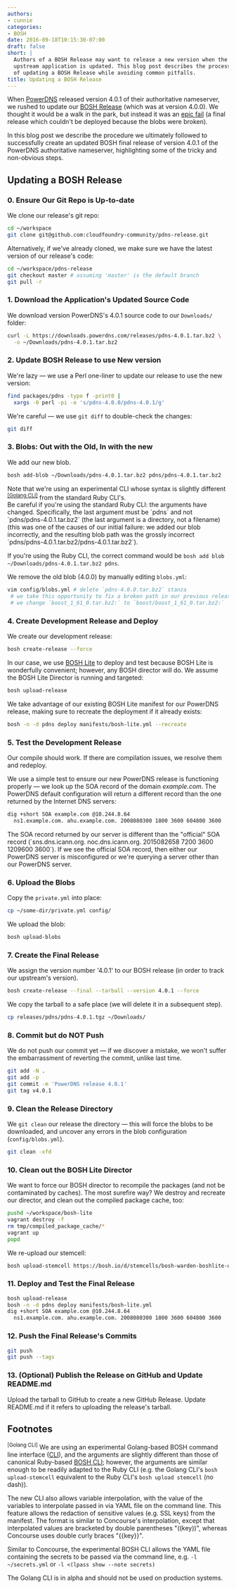 ```yaml
---
authors:
- cunnie
categories:
- BOSH
date: 2016-09-18T10:15:30-07:00
draft: false
short: |
  Authors of a BOSH Release may want to release a new version when the
  upstream application is updated. This blog post describes the process
  of updating a BOSH Release while avoiding common pitfalls.
title: Updating a BOSH Release
---
```


When [PowerDNS](https://www.powerdns.com/) released version 4.0.1 of their
authoritative nameserver, we rushed to update our [BOSH
Release](https://github.com/cloudfoundry-community/pdns-release) (which was at
version 4.0.0). We thought it would be a walk in the park, but instead it was an
[epic
fail](https://github.com/cloudfoundry-community/pdns-release/commit/9e71c74bbf232896fb1865b19568b7eb1dfa6fa7)
(a final release which couldn't be deployed because the blobs were broken).

In this blog post we describe the procedure we ultimately followed to
successfully create an updated BOSH final release of version 4.0.1 of the
PowerDNS authoritative nameserver, highlighting some of the tricky and
non-obvious steps.

## Updating a BOSH Release

### 0. Ensure Our Git Repo is Up-to-date

We clone our release's git repo:

```bash
cd ~/workspace
git clone git@github.com:cloudfoundry-community/pdns-release.git
```

Alternatively, if we've already cloned, we make sure we have the latest
version of our release's code:

```bash
cd ~/workspace/pdns-release
git checkout master # assuming 'master' is the default branch
git pull -r
```

### 1. Download the Application's Updated Source Code

We download version PowerDNS's 4.0.1 source code to our `Downloads/` folder:

```bash
curl -L https://downloads.powerdns.com/releases/pdns-4.0.1.tar.bz2 \
  -o ~/Downloads/pdns-4.0.1.tar.bz2
```

### 2. Update BOSH Release to use New version

We're lazy — we use a Perl one-liner to update our release to use the new
version:

```bash
find packages/pdns -type f -print0 |
  xargs -0 perl -pi -e 's/pdns-4.0.0/pdns-4.0.1/g'
```

We're careful — we use `git diff` to double-check the changes:

```bash
git diff
```

### 3. Blobs: Out with the Old, In with the new

We add our new blob.

```bash
bosh add-blob ~/Downloads/pdns-4.0.1.tar.bz2 pdns/pdns-4.0.1.tar.bz2
```

<div class="alert alert-info" role="alert">
Note that we're using an experimental CLI whose syntax is slightly different
<sup><a href="#golangcli" class="alert-link">[Golang CLI]</a></sup> from the standard Ruby CLI's.
</div>

<div class="alert alert-warning" role="alert"> Be careful if you're using the
standard Ruby CLI: the arguments have changed. Specifically, the last argument
must be `pdns` and not `pdns/pdns-4.0.1.tar.bz2` (the last argument is a
directory, not a filename) (this was one of the causes of our initial failure:
we added our blob incorrectly, and the resulting blob path was the grossly
incorrect `pdns/pdns-4.0.1.tar.bz2/pdns-4.0.1.tar.bz2`).

If you're using the Ruby CLI, the correct command would be `bosh add blob
~/Downloads/pdns-4.0.1.tar.bz2 pdns`.
</div>

<p />

We remove the old blob (4.0.0) by manually editing `blobs.yml`:

```bash
vim config/blobs.yml # delete `pdns-4.0.0.tar.bz2` stanza
 # we take this opportunity to fix a broken path in our previous release:
 # we change `boost_1_61_0.tar.bz2:` to `boost/boost_1_61_0.tar.bz2:`
```

### 4. Create Development Release and Deploy

We create our development release:

```bash
bosh create-release --force
```

In our case, we use [BOSH Lite](https://github.com/cloudfoundry/bosh-lite) to
deploy and test because BOSH Lite is wonderfully convenient; however, any BOSH
director will do. We assume the BOSH Lite Director is running and targeted:

```bash
bosh upload-release
```

We take advantage of our existing BOSH Lite manifest for our PowerDNS release,
making sure to recreate the deployment if it already exists:

```bash
bosh -n -d pdns deploy manifests/bosh-lite.yml --recreate
```

### 5. Test the Development Release

Our compile should work. If there are compilation issues, we resolve them and
redeploy.

We use a simple test to ensure our new PowerDNS release is functioning
properly — we look up the SOA record of the domain _example.com_. The
PowerDNS default configuration will return a different record than the
one returned by the Internet DNS servers:

```bash
dig +short SOA example.com @10.244.8.64
  ns1.example.com. ahu.example.com. 2008080300 1800 3600 604800 3600
```

<div class="alert alert-success" role="alert"> The SOA record returned by our
server is different than the "official" SOA record (`sns.dns.icann.org.
noc.dns.icann.org. 2015082658 7200 3600 1209600 3600`). If we see the official
SOA record, then either our PowerDNS server is misconfigured or we're querying a
server other than our PowerDNS server. </div>


### 6. Upload the Blobs

Copy the `private.yml` into place:

```bash
cp ~/some-dir/private.yml config/
```

We upload the blob:

```bash
bosh upload-blobs
```

### 7. Create the Final Release

We assign the version number '4.0.1' to our BOSH release (in order to
track our upstream's version).

```bash
bosh create-release --final --tarball --version 4.0.1 --force
```

We copy the tarball to a safe place (we will delete it in a subsequent step).

```bash
cp releases/pdns/pdns-4.0.1.tgz ~/Downloads/
```

### 8. Commit but do NOT Push

We do not push our commit yet — if we discover a mistake, we won't suffer the
embarrassment of reverting the commit, unlike last time.

```bash
git add -N .
git add -p
git commit -m 'PowerDNS release 4.0.1'
git tag v4.0.1
```

### 9. Clean the Release Directory

We `git clean` our release the directory — this will force the blobs to be
downloaded, and uncover any errors in the blob configuration
(`config/blobs.yml`).

```bash
git clean -xfd
```

### 10. Clean out the BOSH Lite Director

We want to force our BOSH director to recompile the packages (and not
be contaminated by caches). The most surefire way? We destroy and recreate
our director, and clean out the compiled package cache, too:

```bash
pushd ~/workspace/bosh-lite
vagrant destroy -f
rm tmp/compiled_package_cache/*
vagrant up
popd
```

We re-upload our stemcell:

```bash
bosh upload-stemcell https://bosh.io/d/stemcells/bosh-warden-boshlite-ubuntu-trusty-go_agent
```

### 11. Deploy and Test the Final Release

```bash
bosh upload-release
bosh -n -d pdns deploy manifests/bosh-lite.yml
dig +short SOA example.com @10.244.8.64
  ns1.example.com. ahu.example.com. 2008080300 1800 3600 604800 3600
```

### 12. Push the Final Release's Commits

```bash
git push
git push --tags
```

### 13. (Optional) Publish the Release on GitHub and Update README.md

Upload the tarball to GitHub to create a new GitHub Release. Update README.md
if it refers to uploading the release's tarball.

## Footnotes

<a name="golangcli"><sup>[Golang CLI]</sup></a> We are using an experimental
Golang-based BOSH command line interface
([CLI](https://github.com/cloudfoundry/bosh-cli)), and the arguments are
slightly different than those of canonical Ruby-based [BOSH
CLI](https://github.com/cloudfoundry/bosh/tree/master/bosh_cli); however, the
arguments are similar enough to be readily adapted to the Ruby CLI (e.g. the
Golang CLI's `bosh upload-stemcell` equivalent to the Ruby CLI's `bosh upload
stemcell` (no dash)).

The new CLI also allows variable interpolation, with the value of the variables
to interpolate passed in via YAML file on the command line. This feature allows
the redaction of sensitive values (e.g. SSL keys) from the manifest. The format
is similar to Concourse's interpolation, except that interpolated values are
bracketed by double parentheses "((key))", whereas Concourse uses double curly
braces "{{key}}".

Similar to Concourse, the experimental BOSH CLI allows the YAML file containing
the secrets to be passed via the command line, e.g. `-l ~/secrets.yml` or
`-l <(lpass show --note secrets)`

The Golang CLI is in alpha and should not be used on production systems.
